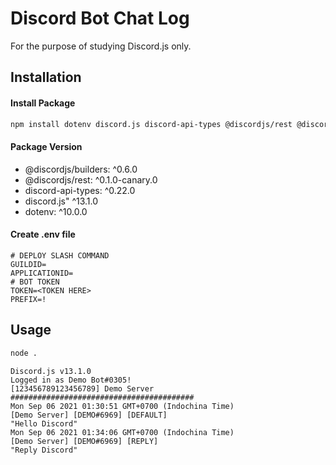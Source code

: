 # Discord Bot Chat Log
For the purpose of studying Discord.js only.

## Installation
#### Install Package
```sh
npm install dotenv discord.js discord-api-types @discordjs/rest @discordjs/builders
```

#### Package Version
- @discordjs/builders: ^0.6.0
- @discordjs/rest: ^0.1.0-canary.0
- discord-api-types: ^0.22.0
- discord.js" ^13.1.0
- dotenv: ^10.0.0

#### Create .env file
```env
# DEPLOY SLASH COMMAND
GUILDID=
APPLICATIONID=
# BOT TOKEN
TOKEN=<TOKEN HERE>
PREFIX=!
```

## Usage
```sh
node .
```
```
Discord.js v13.1.0
Logged in as Demo Bot#0305!
[123456789123456789] Demo Server
#########################################
Mon Sep 06 2021 01:30:51 GMT+0700 (Indochina Time)
[Demo Server] [DEMO#6969] [DEFAULT]
"Hello Discord"
Mon Sep 06 2021 01:34:06 GMT+0700 (Indochina Time)
[Demo Server] [DEMO#6969] [REPLY]
"Reply Discord"
```
